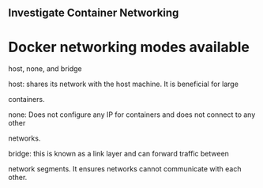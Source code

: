 ## Investigate Container Networking 

# Docker networking modes available

host, none, and bridge 

host: shares its network with the host machine. It is beneficial for large

containers. 


none: Does not configure any IP for containers and does not connect to any other

networks. 


bridge: this is known as a link layer and can forward traffic between

network segments. It ensures networks cannot communicate with each other. 
